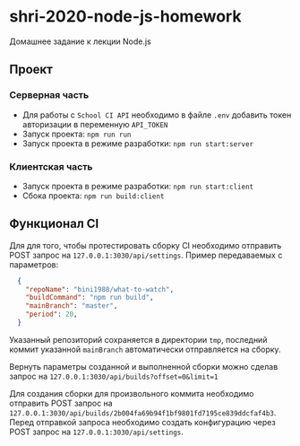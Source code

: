# shri-2020-node-js-homework

Домашнее задание к лекции Node.js

## Проект

### Серверная часть
  * Для работы с `School CI API` необходимо в файле `.env` добавить токен авторизации в переменную `API_TOKEN`
  * Запуск проекта: `npm run run`
  * Запуск проекта в режиме разработки: `npm run start:server`

### Клиентская часть
  * Запуск проекта в режиме разработки: `npm run start:client`
  * Сбока проекта: `npm run build:client`

## Функционал CI

  Для для того, чтобы протестировать сборку CI необходимо отправить POST запрос на `127.0.0.1:3030/api/settings`.
  Пример передаваемых с параметров:

  ```json
    {
      "repoName": "bini1988/what-to-watch",
      "buildCommand": "npm run build",
      "mainBranch": "master",
      "period": 20,
    }
  ```

  Указанный репозиторий сохраняется в директории `tmp`, последний коммит указанной `mainBranch` автоматически отправляется на сборку.

  Вернуть параметры созданной и выполненной сборки можно сделав запрос на `127.0.0.1:3030/api/builds?offset=0&limit=1`

  Для создания сборки для произвольного коммита необходимо отправить POST запрос на `127.0.0.1:3030/api/builds/2b004fa69b94f1bf9801fd7195ce839ddcfaf4b3`. Перед отправкой запроса необходимо создать конфигурацию через POST запрос на `127.0.0.1:3030/api/settings`.
